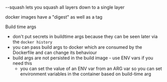 --squash lets you squash all layers down to a single layer

docker images have a "digest" as well as a tag

Build time args

- don't put secrets in buildtime args because they can be seen later via the
  `docker history`
- you can pass build args to docker which are consumed by the Dockerfile and can
  change its behaviour
- build args are not persisted in the build image - use ENV vars if you need
  this
    - you can set the value of an ENV var from an ARG var so you can set
      environment variables in the container based on build-time arg

